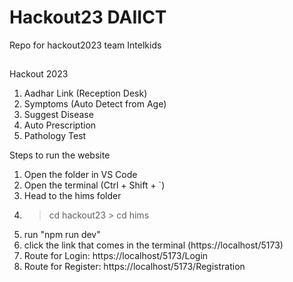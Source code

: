 # Hackout23 DAIICT
Repo for hackout2023 team Intelkids
##

Hackout 2023

1. Aadhar Link (Reception Desk)
2. Symptoms (Auto Detect from Age)
3. Suggest Disease
5. Auto Prescription
6. Pathology Test

Steps to run the website

1. Open the folder in VS Code
2. Open the terminal (Ctrl + Shift + `)
3. Head to the hims folder
4. > cd hackout23 > cd hims
5. run "npm run dev"
6. click the link that comes in the terminal (https://localhost/5173)
7. Route for Login: https://localhost/5173/Login
8. Route for Register: https://localhost/5173/Registration
